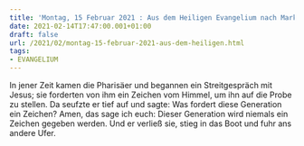 ```yaml
---
title: 'Montag, 15 Februar 2021 : Aus dem Heiligen Evangelium nach Markus - Mk 8,11-13.'
date: 2021-02-14T17:47:00.001+01:00
draft: false
url: /2021/02/montag-15-februar-2021-aus-dem-heiligen.html
tags: 
- EVANGELIUM
---
```


In jener Zeit kamen die Pharisäer und begannen ein Streitgespräch mit Jesus; sie forderten von ihm ein Zeichen vom Himmel, um ihn auf die Probe zu stellen. Da seufzte er tief auf und sagte: Was fordert diese Generation ein Zeichen? Amen, das sage ich euch: Dieser Generation wird niemals ein Zeichen gegeben werden. Und er verließ sie, stieg in das Boot und fuhr ans andere Ufer.